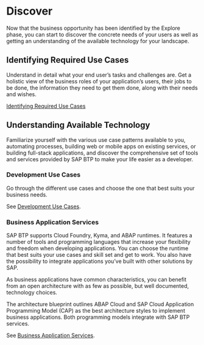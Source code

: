 <!-- loio7eae38223238424db496ab7ede47cf67 -->

# Discover

Now that the business opportunity has been identified by the Explore phase, you can start to discover the concrete needs of your users as well as getting an understanding of the available technology for your landscape.



<a name="loio7eae38223238424db496ab7ede47cf67__section_scz_r55_xcc"/>

## Identifying Required Use Cases

Understand in detail what your end user’s tasks and challenges are. Get a holistic view of the business roles of your application’s users, their jobs to be done, the information they need to get them done, along with their needs and wishes.

[Identifying Required Use Cases](identifying-required-use-cases-98e01cf.md)



<a name="loio7eae38223238424db496ab7ede47cf67__section_k1v_grb_ycc"/>

## Understanding Available Technology

Familiarize yourself with the various use case patterns available to you, automating processes, building web or mobile apps on existing services, or building full-stack applications, and discover the comprehensive set of tools and services provided by SAP BTP to make your life easier as a developer.



### Development Use Cases

Go through the different use cases and choose the one that best suits your business needs.

See [Development Use Cases](understanding-available-technology-c1f21a4.md#loio4efd0bc86ade42c28bf4c4c8dbc4451b).



### Business Application Services

SAP BTP supports Cloud Foundry, Kyma, and ABAP runtimes. It features a number of tools and programming languages that increase your flexibility and freedom when developing applications. You can choose the runtime that best suits your use cases and skill set and get to work. You also have the possibility to integrate applications you’ve built with other solutions by SAP.

As business applications have common characteristics, you can benefit from an open architecture with as few as possible, but well documented, technology choices.

The architecture blueprint outlines ABAP Cloud and SAP Cloud Application Programming Model \(CAP\) as the best architecture styles to implement business applications. Both programming models integrate with SAP BTP services.

See [Business Application Services](understanding-available-technology-c1f21a4.md#loiof3641a5635504edab2c6bb84fa86a42a).

